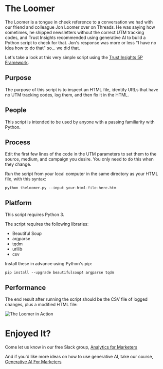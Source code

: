 # The Loomer

The Loomer is a tongue in cheek reference to a conversation we had with our friend and colleague Jon Loomer over on Threads. He was saying how sometimes, he shipped newsletters without the correct UTM tracking codes, and Trust Insights recommended using generative AI to build a Python script to check for that. Jon's response was more or less "I have no idea how to do that" so... we did that.

Let's take a look at this very simple script using the [Trust Insights 5P Framework](https://www.trustinsights.ai/blog/2021/07/trust-insights-change-management-framework/).

## Purpose

The purpose of this script is to inspect an HTML file, identify URLs that have no UTM tracking codes, log them, and then fix it in the HTML.

## People

This script is intended to be used by anyone with a passing familiarity with Python.

## Process

Edit the first few lines of the code in the UTM parameters to set them to the source, medium, and campaign you desire. You only need to do this when they change.

Run the script from your local computer in the same directory as your HTML file, with this syntax:

```
python theloomer.py --input your-html-file-here.htm
```

## Platform

This script requires Python 3.

The script requires the following libraries:
- Beautiful Soup
- argparse
- tqdm
- urllib
- csv

Install these in advance using Python's pip:

```
pip install --upgrade beautifulsoup4 argparse tqdm 
```

## Performance

The end result after running the script should be the CSV file of logged changes, plus a modified HTML file:

![The Loomer in Action](https://www.trustinsights.ai/wp-content/uploads/2024/02/2024-02-12_11-46-55.png)

# Enjoyed It?

Come let us know in our free Slack group, [Analytics for Marketers](https://www.trustinsights.ai/analyticsformarketers)

And if you'd like more ideas on how to use generative AI, take our course, [Generative AI For Marketers](https://www.trustinsights.ai/aicourse)
